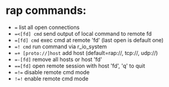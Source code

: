 <!-- TITLE: rap Commands -->

# rap commands:

- `=` list all open connections
- `=<[fd] cmd` send output of local command to remote fd
- `=[fd] cmd` exec cmd at remote 'fd' (last open is default one)
- `=! cmd` run command via r_io_system
- `=+ [proto://]host` add host (default=rap://, tcp://, udp://)
- `=-[fd]` remove all hosts or host 'fd'
- `==[fd]` open remote session with host 'fd', 'q' to quit
- `=!=` disable remote cmd mode
- `!=!` enable remote cmd mode

<p hidden>!=!</p>